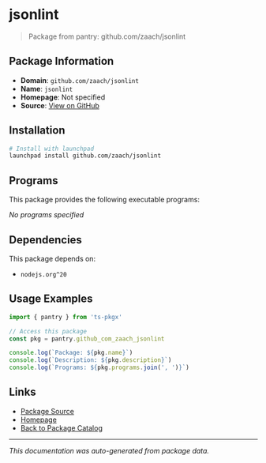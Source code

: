 # jsonlint

> Package from pantry: github.com/zaach/jsonlint

## Package Information

- **Domain**: `github.com/zaach/jsonlint`
- **Name**: `jsonlint`
- **Homepage**: Not specified
- **Source**: [View on GitHub](https://github.com/pkgxdev/pantry/tree/main/projects/github.com/zaach/jsonlint/package.yml)

## Installation

```bash
# Install with launchpad
launchpad install github.com/zaach/jsonlint
```

## Programs

This package provides the following executable programs:

*No programs specified*

## Dependencies

This package depends on:

- `nodejs.org^20`

## Usage Examples

```typescript
import { pantry } from 'ts-pkgx'

// Access this package
const pkg = pantry.github_com_zaach_jsonlint

console.log(`Package: ${pkg.name}`)
console.log(`Description: ${pkg.description}`)
console.log(`Programs: ${pkg.programs.join(', ')}`)
```

## Links

- [Package Source](https://github.com/pkgxdev/pantry/tree/main/projects/github.com/zaach/jsonlint/package.yml)
- [Homepage](#)
- [Back to Package Catalog](../package-catalog.md)

---

*This documentation was auto-generated from package data.*
